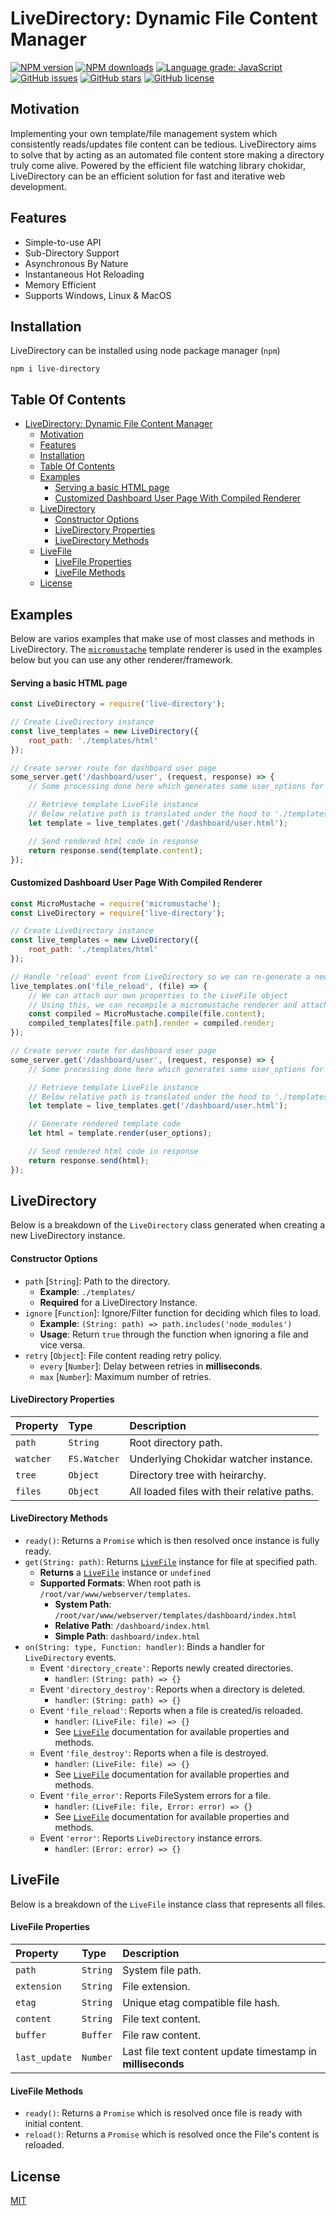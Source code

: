 # LiveDirectory: Dynamic File Content Manager

<div align="left">

[![NPM version](https://img.shields.io/npm/v/live-directory.svg?style=flat)](https://www.npmjs.com/package/live-directory)
[![NPM downloads](https://img.shields.io/npm/dm/live-directory.svg?style=flat)](https://www.npmjs.com/package/live-directory)
[![Language grade: JavaScript](https://img.shields.io/lgtm/grade/javascript/g/kartikk221/live-directory.svg?logo=lgtm&logoWidth=18)](https://lgtm.com/projects/g/kartikk221/live-directory/context:javascript)
[![GitHub issues](https://img.shields.io/github/issues/kartikk221/live-directory)](https://github.com/kartikk221/live-directory/issues)
[![GitHub stars](https://img.shields.io/github/stars/kartikk221/live-directory)](https://github.com/kartikk221/live-directory/stargazers)
[![GitHub license](https://img.shields.io/github/license/kartikk221/live-directory)](https://github.com/kartikk221/live-directory/blob/master/LICENSE)

</div>

## Motivation
Implementing your own template/file management system which consistently reads/updates file content can be tedious. LiveDirectory aims to solve that by acting as an automated file content store making a directory truly come alive. Powered by the efficient file watching library chokidar, LiveDirectory can be an efficient solution for fast and iterative web development.

## Features
- Simple-to-use API
- Sub-Directory Support
- Asynchronous By Nature
- Instantaneous Hot Reloading
- Memory Efficient
- Supports Windows, Linux & MacOS

## Installation
LiveDirectory can be installed using node package manager (`npm`)
```
npm i live-directory
```

## Table Of Contents
- [LiveDirectory: Dynamic File Content Manager](#livedirectory-dynamic-file-content-manager)
  - [Motivation](#motivation)
  - [Features](#features)
  - [Installation](#installation)
  - [Table Of Contents](#table-of-contents)
  - [Examples](#examples)
      - [Serving a basic HTML page](#serving-a-basic-html-page)
      - [Customized Dashboard User Page With Compiled Renderer](#customized-dashboard-user-page-with-compiled-renderer)
  - [LiveDirectory](#livedirectory)
      - [Constructor Options](#constructor-options)
      - [LiveDirectory Properties](#livedirectory-properties)
      - [LiveDirectory Methods](#livedirectory-methods)
  - [LiveFile](#livefile)
      - [LiveFile Properties](#livefile-properties)
      - [LiveFile Methods](#livefile-methods)
  - [License](#license)

## Examples
Below are varios examples that make use of most classes and methods in LiveDirectory. The [`micromustache`](https://www.npmjs.com/package/micromustache) template renderer is used in the examples below but you can use any other renderer/framework.

#### Serving a basic HTML page
```javascript
const LiveDirectory = require('live-directory');

// Create LiveDirectory instance
const live_templates = new LiveDirectory({
    root_path: './templates/html'
});

// Create server route for dashboard user page
some_server.get('/dashboard/user', (request, response) => {
    // Some processing done here which generates some user_options for rendering page uniquely

    // Retrieve template LiveFile instance
    // Below relative path is translated under the hood to './templates/html/dashboard/user.html'
    let template = live_templates.get('/dashboard/user.html');

    // Send rendered html code in response
    return response.send(template.content);
});
```

#### Customized Dashboard User Page With Compiled Renderer
```javascript
const MicroMustache = require('micromustache');
const LiveDirectory = require('live-directory');

// Create LiveDirectory instance
const live_templates = new LiveDirectory({
    root_path: './templates/html'
});

// Handle 'reload' event from LiveDirectory so we can re-generate a new compiled micromustache instance on each file content update
live_templates.on('file_reload', (file) => {
    // We can attach our own properties to the LiveFile object
    // Using this, we can recompile a micromustache renderer and attach onto LiveFile
    const compiled = MicroMustache.compile(file.content);
    compiled_templates[file.path].render = compiled.render;
});

// Create server route for dashboard user page
some_server.get('/dashboard/user', (request, response) => {
    // Some processing done here which generates some user_options for rendering page uniquely

    // Retrieve template LiveFile instance
    // Below relative path is translated under the hood to './templates/html/dashboard/user.html'
    let template = live_templates.get('/dashboard/user.html');

    // Generate rendered template code
    let html = template.render(user_options);

    // Send rendered html code in response
    return response.send(html);
});
```

## LiveDirectory
Below is a breakdown of the `LiveDirectory` class generated when creating a new LiveDirectory instance.

#### Constructor Options
* `path` [`String`]: Path to the directory.
  * **Example**: `./templates/`
  * **Required** for a LiveDirectory Instance.
* `ignore` [`Function`]: Ignore/Filter function for deciding which files to load.
  * **Example**: `(String: path) => path.includes('node_modules')`
  * **Usage**: Return `true` through the function when ignoring a file and vice versa.
* `retry` [`Object`]: File content reading retry policy.
  * `every` [`Number`]: Delay between retries in **milliseconds**.
  * `max` [`Number`]: Maximum number of retries.

#### LiveDirectory Properties
| Property  | Type     | Description                |
| :-------- | :------- | :------------------------- |
| `path` | `String` | Root directory path. |
| `watcher` | `FS.Watcher` | Underlying Chokidar watcher instance. |
| `tree` | `Object` | Directory tree with heirarchy. |
| `files` | `Object` | All loaded files with their relative paths. |

#### LiveDirectory Methods
* `ready()`: Returns a `Promise` which is then resolved once instance is fully ready.
* `get(String: path)`: Returns [`LiveFile`](#livefile) instance for file at specified path.
  * **Returns** a [`LiveFile`](#livefile) instance or `undefined`
  * **Supported Formats**: When root path is `/root/var/www/webserver/templates`.
    * **System Path**: `/root/var/www/webserver/templates/dashboard/index.html`
    * **Relative Path**: `/dashboard/index.html`
    * **Simple Path**: `dashboard/index.html`
* `on(String: type, Function: handler)`: Binds a handler for `LiveDirectory` events.
  * Event `'directory_create'`: Reports newly created directories.
    * `handler`: `(String: path) => {}`
  * Event `'directory_destroy'`: Reports when a directory is deleted.
    * `handler`: `(String: path) => {}`
  * Event `'file_reload'`: Reports when a file is created/is reloaded.
    * `handler`: `(LiveFile: file) => {}`
    * See [`LiveFile`](#livefile) documentation for available properties and methods.
  * Event `'file_destroy'`: Reports when a file is destroyed.
    * `handler`: `(LiveFile: file) => {}`
    * See [`LiveFile`](#livefile) documentation for available properties and methods.
  * Event `'file_error'`: Reports FileSystem errors for a file.
    * `handler`: `(LiveFile: file, Error: error) => {}`
    * See [`LiveFile`](#livefile) documentation for available properties and methods.
  * Event `'error'`: Reports `LiveDirectory` instance errors.
    * `handler`: `(Error: error) => {}`

## LiveFile
Below is a breakdown of the `LiveFile` instance class that represents all files.

#### LiveFile Properties
| Property  | Type     | Description                |
| :-------- | :------- | :------------------------- |
| `path` | `String` | System file path. |
| `extension` | `String` | File extension. |
| `etag` | `String` | Unique etag compatible file hash. |
| `content` | `String` | File text content. |
| `buffer` | `Buffer` | File raw content. |
| `last_update` | `Number` | Last file text content update timestamp in **milliseconds** |

#### LiveFile Methods
* `ready()`: Returns a `Promise` which is resolved once file is ready with initial content.
* `reload()`: Returns a `Promise` which is resolved once the File's content is reloaded.

## License
[MIT](./LICENSE)